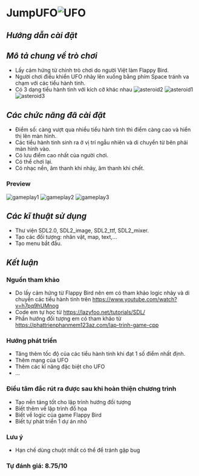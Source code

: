# JumpUFO![UFO](https://user-images.githubusercontent.com/100185375/168901849-d64be555-2e70-4d4d-be5a-44d21f3f41b5.png)
## _Hướng dẫn cài đặt_

## _Mô tả chung về trò chơi_
- Lấy cảm hứng từ chính trò chơi do người Việt làm Flappy Bird.
- Người chơi điều khiển UFO nhảy lên xuống bằng phím Space tránh va chạm với các tiểu hành tinh.
- Có 3 dạng tiểu hành tinh với kích cỡ khác nhau ![asteroid2](https://user-images.githubusercontent.com/100185375/168902480-bf54e0d9-024c-4351-80f8-622770c66630.png)
![asteroid1](https://user-images.githubusercontent.com/100185375/168902512-47d8d5be-ccc2-402c-a55d-7b809437d705.png)
![asteroid3](https://user-images.githubusercontent.com/100185375/168902519-958f73ab-2cc0-4f01-b2b3-28f1d74ac11e.png)


## _Các chức năng đã cài đặt_
- Điểm số: càng vượt qua nhiều tiểu hành tinh thì điểm càng cao và hiển thị lên màn hình.
- Các tiểu hành tinh sinh ra ở vị trí ngẫu nhiên và di chuyển từ bên phải màn hình vào.
- Có lưu điểm cao nhất của người chơi.
- Có thể chơi lại.
- Có nhạc nền, âm thanh khi nhảy, âm thanh khi chết.
### Preview
![gameplay1](https://user-images.githubusercontent.com/100185375/168907997-446c3842-18c2-43e2-8106-c995a5f7778d.png)
![gameplay2](https://user-images.githubusercontent.com/100185375/168907531-242f2ac1-6014-4c76-8288-7e12dc42b78f.png)
![gameplay3](https://user-images.githubusercontent.com/100185375/168908280-c9da2734-4147-416c-90e7-924c0e84df75.png)


## _Các kĩ thuật sử dụng_
- Thư viện SDL2.0, SDL2_image, SDL2_ttf, SDL2_mixer.
- Tạo các đối tượng: nhân vật, map, text,...
- Tạo menu bắt đầu.

## _Kết luận_
### Nguồn tham khảo
- Do lấy cảm hứng từ Flappy Bird nên em có tham khảo logic nhảy và di chuyển các tiểu hành tinh trên https://www.youtube.com/watch?v=h7pq9hUMnog
- Code em tự học từ https://lazyfoo.net/tutorials/SDL/
- Phần hướng đối tượng em có tham khảo từ https://phattrienphanmem123az.com/lap-trinh-game-cpp
### Hướng phát triển
- Tăng thêm tốc độ của các tiểu hành tinh khi đạt 1 số điểm nhất định.
- Thêm mạng của UFO
- Thêm các kĩ năng đặc biệt cho UFO
- ...
### Điều tâm đắc rút ra được sau khi hoàn thiện chương trình
- Tạo nền tảng tốt cho lập trình hướng đối tượng
- Biết thêm về lập trình đồ họa
- Biết về logic của game Flappy Bird
- Biết tự phát triển 1 dự án nhỏ
### Lưu ý
- Hạn chế dùng chuột nhất có thể để tránh gặp bug
### Tự đánh giá: 8.75/10

